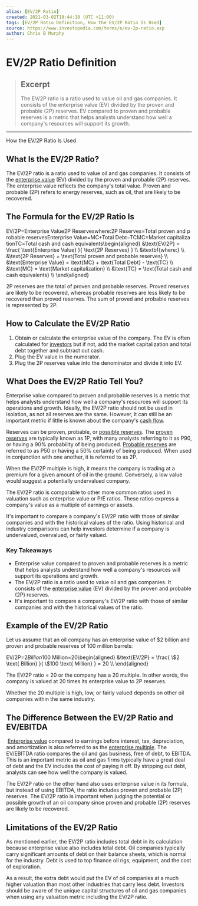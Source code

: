 ```yaml
---
alias: [EV/2P Ratio]
created: 2021-03-02T19:44:18 (UTC +11:00)
tags: [EV/2P Ratio Definition, How the EV/2P Ratio Is Used]
source: https://www.investopedia.com/terms/e/ev-2p-ratio.asp
author: Chris B Murphy
---
```


# EV/2P Ratio Definition

> ## Excerpt
> The EV/2P ratio is a ratio used to value oil and gas companies. It consists of the enterprise value (EV) divided by the proven and probable (2P) reserves. EV compared to proven and probable reserves is a metric that helps analysts understand how well a company's resources will support its growth.

---

How the EV/2P Ratio Is Used
## What Is the EV/2P Ratio?

The EV/2P ratio is a ratio used to value oil and gas companies. It consists of the [enterprise value](https://www.investopedia.com/terms/e/enterprisevalue.asp) (EV) divided by the proven and probable (2P) reserves. The enterprise value reflects the company's total value. Proven and probable (2P) refers to energy reserves, such as oil, that are likely to be recovered.

## The Formula for the EV/2P Ratio Is

EV/2P\=Enterprise Value2P Reserveswhere:2P Reserves\=Total proven and probable reservesEnterprise Value\=MC+Total Debt−TCMC\=Market capitalizationTC\=Total cash and cash equivalents\\begin{aligned} &\\text{EV/2P} = \\frac{ \\text{Enterprise Value} }{ \\text{2P Reserves} } \\\\ &\\textbf{where:} \\\\ &\\text{2P Reserves} = \\text{Total proven and probable reserves} \\\\ &\\text{Enterprise Value} = \\text{MC} + \\text{Total Debt} - \\text{TC} \\\\ &\\text{MC} = \\text{Market capitalization} \\\\ &\\text{TC} = \\text{Total cash and cash equivalents} \\\\ \\end{aligned}

2P reserves are the total of proven and probable reserves. Proved reserves are likely to be recovered, whereas probable reserves are less likely to be recovered than proved reserves. The sum of proved and probable reserves is represented by 2P.

## How to Calculate the EV/2P Ratio

1.  Obtain or calculate the enterprise value of the company. The EV is often calculated for [investors](https://www.investopedia.com/terms/l/letterofcredit.asp) but if not, add the market capitalization and total debt together and subtract out cash.
2.  Plug the EV value in the numerator.
3.  Plug the 2P reserves value into the denominator and divide it into EV.

## What Does the EV/2P Ratio Tell You?

Enterprise value compared to proven and probable reserves is a metric that helps analysts understand how well a company's resources will support its operations and growth. Ideally, the EV/2P ratio should not be used in isolation, as not all reserves are the same. However, it can still be an important metric if little is known about the company's [cash flow](https://www.investopedia.com/terms/c/cashflow.asp).

Reserves can be proven, probable, or [possible reserves](https://www.investopedia.com/terms/p/possible-reserves.asp). The [proven reserves](https://www.investopedia.com/terms/p/proven-reserves.asp) are typically known as 1P, with many analysts referring to it as P90, or having a 90% probability of being produced. [Probable reserves](https://www.investopedia.com/terms/p/probable-reserves.asp) are referred to as P50 or having a 50% certainty of being produced. When used in conjunction with one another, it is referred to as 2P.

When the EV/2P multiple is high, it means the company is trading at a premium for a given amount of oil in the ground. Conversely, a low value would suggest a potentially undervalued company.

The EV/2P ratio is comparable to other more common ratios used in valuation such as enterprise value or P/E ratios. These ratios express a company's value as a multiple of earnings or assets.

It's important to compare a company's EV/2P ratio with those of similar companies and with the historical values of the ratio. Using historical and industry comparisons can help investors determine if a company is undervalued, overvalued, or fairly valued.

### Key Takeaways

-   Enterprise value compared to proven and probable reserves is a metric that helps analysts understand how well a company's resources will support its operations and growth.
-   The EV/2P ratio is a ratio used to value oil and gas companies. It consists of the [enterprise value](https://www.investopedia.com/terms/e/enterprisevalue.asp) (EV) divided by the proven and probable (2P) reserves.
-   It's important to compare a company's EV/2P ratio with those of similar companies and with the historical values of the ratio.

## Example of the EV/2P Ratio

Let us assume that an oil company has an enterprise value of $2 billion and proven and probable reserves of 100 million barrels:

EV/2P\=$2 Billion$100 Million\=20\\begin{aligned} &\\text{EV/2P} = \\frac{ \\$2 \\text{ Billion} }{ \\$100 \\text{ Million} } = 20 \\\\ \\end{aligned}

The EV/2P ratio = 20 or the company has a 20 multiple. In other words, the company is valued at 20 times its enterprise value to 2P reserves.

Whether the 20 multiple is high, low, or fairly valued depends on other oil companies within the same industry.

## The Difference Between the EV/2P Ratio and EV/EBITDA

 [Enterprise value](https://www.investopedia.com/terms/e/enterprisevalue.asp) compared to earnings before interest, tax, depreciation, and amortization is also referred to as the [enterprise multiple](https://www.investopedia.com/terms/e/ev-ebitda.asp). The EV/EBITDA ratio compares the oil and gas business, free of debt, to EBITDA. This is an important metric as oil and gas firms typically have a great deal of debt and the EV includes the cost of paying it off. By stripping out debt, analysts can see how well the company is valued.

The EV/2P ratio on the other hand also uses enterprise value in its formula, but instead of using EBITDA, the ratio includes proven and probable (2P) reserves. The EV/2P ratio is important when judging the potential or possible growth of an oil company since proven and probable (2P) reserves are likely to be recovered.

## Limitations of the EV/2P Ratio

As mentioned earlier, the EV/2P ratio includes total debt in its calculation because enterprise value also includes total debt. Oil companies typically carry significant amounts of debt on their balance sheets, which is normal for the industry. Debt is used to top finance oil rigs, equipment, and the cost of exploration.

As a result, the extra debt would put the EV of oil companies at a much higher valuation than most other industries that carry less debt. Investors should be aware of the unique capital structures of oil and gas companies when using any valuation metric including the EV/2P ratio.
